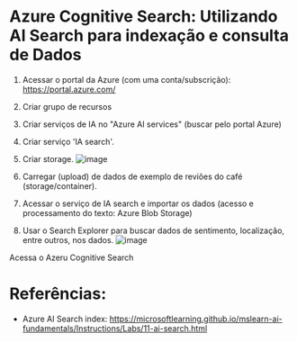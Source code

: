 # Azure Cognitive Search: Utilizando AI Search para indexação e consulta de Dados
1. Acessar o portal da Azure (com uma conta/subscrição): https://portal.azure.com/
2. Criar grupo de recursos
3. Criar serviços de IA no "Azure AI services" (buscar pelo portal Azure)
4. Criar serviço 'IA search'.
5. Criar storage.
![image](https://github.com/cymorimoto/dio-microsoft-azure-ai-fundamentals/assets/50521401/8d6ac813-f4c0-463e-86b9-8ea19adeb546)
6. Carregar (upload) de dados de exemplo de reviões do café (storage/container).
7. Acessar o serviço de IA search e importar os dados (acesso e processamento do texto: Azure Blob Storage)

9. Usar o Search Explorer para buscar dados de sentimento, localização, entre outros, nos dados.
![image](https://github.com/cymorimoto/dio-microsoft-azure-ai-fundamentals/assets/50521401/4e238bfc-4608-4d7a-8d75-571876005c9b)


Acessa o Azeru Cognitive Search

# Referências:
* Azure AI Search index: https://microsoftlearning.github.io/mslearn-ai-fundamentals/Instructions/Labs/11-ai-search.html
